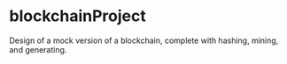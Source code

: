 # blockchainProject
Design of a mock version of a blockchain, complete with hashing, mining, and generating.
